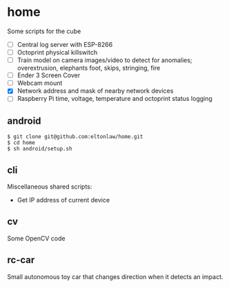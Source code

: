 # home

Some scripts for the cube
 
- [ ] Central log server with ESP-8266
- [ ] Octoprint physical killswitch
- [ ] Train model on camera images/video to detect for anomalies; overextrusion, elephants foot, skips, stringing, fire 
- [ ] Ender 3 Screen Cover
- [ ] Webcam mount
- [X] Network address and mask of nearby network devices
- [ ] Raspberry Pi time, voltage, temperature and octoprint status logging

## android

    $ git clone git@github.com:eltonlaw/home.git
    $ cd home 
    $ sh android/setup.sh

## cli

Miscellaneous shared scripts:

- Get IP address of current device

## cv

Some OpenCV code
## rc-car

Small autonomous toy car that changes direction when it detects an impact.
